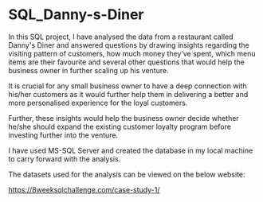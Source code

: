 # SQL_Danny-s-Diner

In this SQL project, I have analysed the data from a restaurant called Danny's Diner and answered questions by drawing insights regarding the visiting pattern of customers, how much money they’ve spent, which menu items are their favourite and several other questions that would help the business owner in further scaling up his venture.

It is crucial for any small business owner to have a deep connection with his/her customers as it would further help them in delivering a better and more personalised experience for the loyal customers.

Further, these insights would help the business owner decide whether he/she should expand the existing customer loyalty program before investing further into the venture.

I have used MS-SQL Server and created the database in my local machine to carry forward with the analysis. 

The datasets used for the analysis can be viewed on the below website:

https://8weeksqlchallenge.com/case-study-1/
